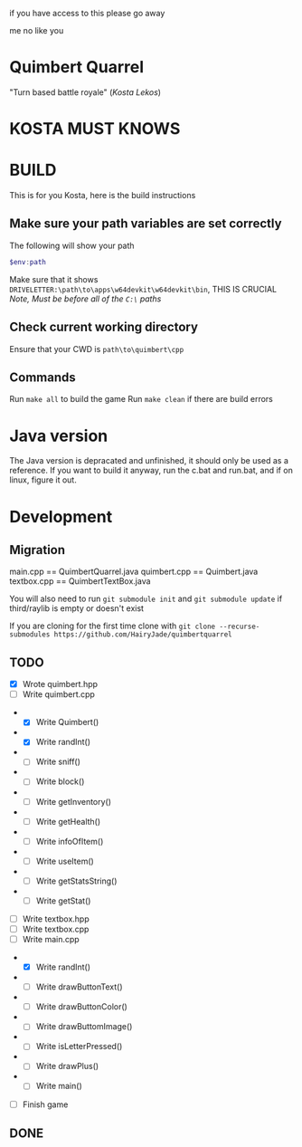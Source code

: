 if you have access to this please go away

me no like you

# Quimbert Quarrel
"Turn based battle royale" (*Kosta Lekos*)

# KOSTA MUST KNOWS




# BUILD
This is for you Kosta, here is the build instructions

## Make sure your path variables are set correctly
The following will show your path

``` powershell
$env:path
```

Make sure that it shows `DRIVELETTER:\path\to\apps\w64devkit\w64devkit\bin`, THIS IS CRUCIAL
*Note, Must be before all of the `C:\` paths*

## Check current working directory

Ensure that your CWD is `path\to\quimbert\cpp`

## Commands

Run `make all` to build the game
Run `make clean` if there are build errors

# Java version
The Java version is depracated and unfinished, it should only be used as a reference. If you want to build it anyway, run the c.bat and run.bat, and if on linux, figure it out.

# Development

## Migration
main.cpp == QuimbertQuarrel.java
quimbert.cpp == Quimbert.java
textbox.cpp == QuimbertTextBox.java

You will also need to run `git submodule init` and `git submodule update` if third/raylib is empty or doesn't exist

If you are cloning for the first time clone with `git clone --recurse-submodules https://github.com/HairyJade/quimbertquarrel`

## TODO
- [x] Wrote quimbert.hpp
- [ ] Write quimbert.cpp
- - [x] Write Quimbert() 
- - [x] Write randInt()
- - [ ] Write sniff()
- - [ ] Write block()
- - [ ] Write getInventory()
- - [ ] Write getHealth()
- - [ ] Write infoOfItem()
- - [ ] Write useItem()
- - [ ] Write getStatsString()
- - [ ] Write getStat()
- [ ] Write textbox.hpp
- [ ] Write textbox.cpp
- [ ] Write main.cpp
- - [x] Write randInt()
- - [ ] Write drawButtonText()
- - [ ] Write drawButtonColor()
- - [ ] Write drawButtomImage()
- - [ ] Write isLetterPressed()
- - [ ] Write drawPlus()
- - [ ] Write main()
- [ ] Finish game

## DONE
